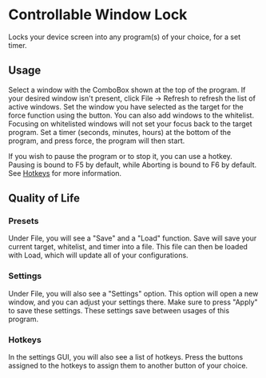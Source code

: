 # Controllable Window Lock
Locks your device screen into any program(s) of your choice, for a set timer.

## Usage
Select a window with the ComboBox shown at the top of the program. If your desired window isn't present, click File -> Refresh to refresh the list of active windows.
Set the window you have selected as the target for the force function using the button.
You can also add windows to the whitelist. Focusing on whitelisted windows will not set your focus back to the target program.
Set a timer (seconds, minutes, hours) at the bottom of the program, and press force, the program will then start.

If you wish to pause the program or to stop it, you can use a hotkey.
Pausing is bound to F5 by default, while Aborting is bound to F6 by default.
See [Hotkeys](#hotkeys) for more information.

## Quality of Life
### Presets
Under File, you will see a "Save" and a "Load" function.
Save will save your current target, whitelist, and timer into a file.
This file can then be loaded with Load, which will update all of your configurations.

### Settings
Under File, you will also see a "Settings" option.
This option will open a new window, and you can adjust your settings there.
Make sure to press "Apply" to save these settings.
These settings save between usages of this program.

### Hotkeys
In the settings GUI, you will also see a list of hotkeys.
Press the buttons assigned to the hotkeys to assign them to another button of your choice.